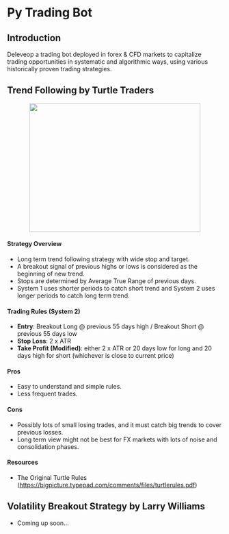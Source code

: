 # Py Trading Bot

## Introduction

Deleveop a trading bot deployed in forex & CFD markets to capitalize trading opportunities in systematic and algorithmic ways, using various historically proven trading strategies.

## Trend Following by Turtle Traders

<p align="center">
  <img width="400" height="300" src="https://user-images.githubusercontent.com/41933169/113924806-3f7f0e00-97b8-11eb-918a-b2b2cd8e8e0b.png">
</p>

#### Strategy Overview

- Long term trend following strategy with wide stop and target.
- A breakout signal of previous highs or lows is considered as the beginning of new trend.
- Stops are determined by Average True Range of previous days.
- System 1 uses shorter periods to catch short trend and System 2 uses longer periods to catch long term trend.

#### Trading Rules (System 2)

- **Entry**: Breakout Long @ previous 55 days high / Breakout Short @ previous 55 days low
- **Stop Loss**: 2 x ATR
- **Take Profit (Modified)**: either 2 x ATR or 20 days low for long and 20 days high for short (whichever is close to current price)

#### Pros

- Easy to understand and simple rules.
- Less frequent trades.

#### Cons

- Possibly lots of small losing trades, and it must catch big trends to cover previous losses.
- Long term view might not be best for FX markets with lots of noise and consolidation phases.

#### Resources

- The Original Turtle Rules (https://bigpicture.typepad.com/comments/files/turtlerules.pdf)

## Volatility Breakout Strategy by Larry Williams

- Coming up soon...


